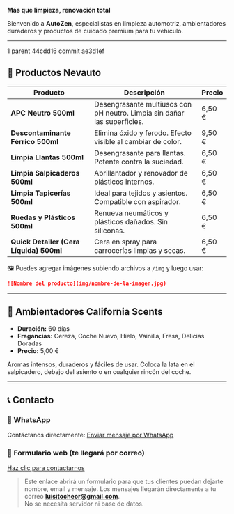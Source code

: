 
**Más que limpieza, renovación total**

Bienvenido a **AutoZen**, especialistas en limpieza automotriz, ambientadores duraderos y productos de cuidado premium para tu vehículo.

---
1 parent 
44cdd16
 commit 
ae3d1ef

## 🧽 Productos Nevauto

| Producto | Descripción | Precio |
|----------|-------------|--------|
| **APC Neutro 500ml** | Desengrasante multiusos con pH neutro. Limpia sin dañar las superficies. | 6,50 € |
| **Descontaminante Férrico 500ml** | Elimina óxido y ferodo. Efecto visible al cambiar de color. | 9,50 € |
| **Limpia Llantas 500ml** | Desengrasante para llantas. Potente contra la suciedad. | 6,50 € |
| **Limpia Salpicaderos 500ml** | Abrillantador y renovador de plásticos internos. | 6,50 € |
| **Limpia Tapicerías 500ml** | Ideal para tejidos y asientos. Compatible con aspirador. | 6,50 € |
| **Ruedas y Plásticos 500ml** | Renueva neumáticos y plásticos dañados. Sin siliconas. | 6,50 € |
| **Quick Detailer (Cera Líquida) 500ml** | Cera en spray para carrocerías limpias y secas. | 6,50 € |

🖼️ Puedes agregar imágenes subiendo archivos a `/img` y luego usar:
```md
![Nombre del producto](img/nombre-de-la-imagen.jpg)
```

---

## 🌸 Ambientadores California Scents

- **Duración:** 60 días
- **Fragancias:** Cereza, Coche Nuevo, Hielo, Vainilla, Fresa, Delicias Doradas
- **Precio:** 5,00 €

Aromas intensos, duraderos y fáciles de usar. Coloca la lata en el salpicadero, debajo del asiento o en cualquier rincón del coche.

---

## 📞 Contacto

### 💬 WhatsApp
Contáctanos directamente:
[Enviar mensaje por WhatsApp](https://wa.me/34609762638)

### 📧 Formulario web (te llegará por correo)
[Haz clic para contactarnos](https://formsubmit.co/luisitocheor@gmail.com)

> Este enlace abrirá un formulario para que tus clientes puedan dejarte nombre, email y mensaje. Los mensajes llegarán directamente a tu correo **luisitocheor@gmail.com**.  
> No se necesita servidor ni base de datos.
